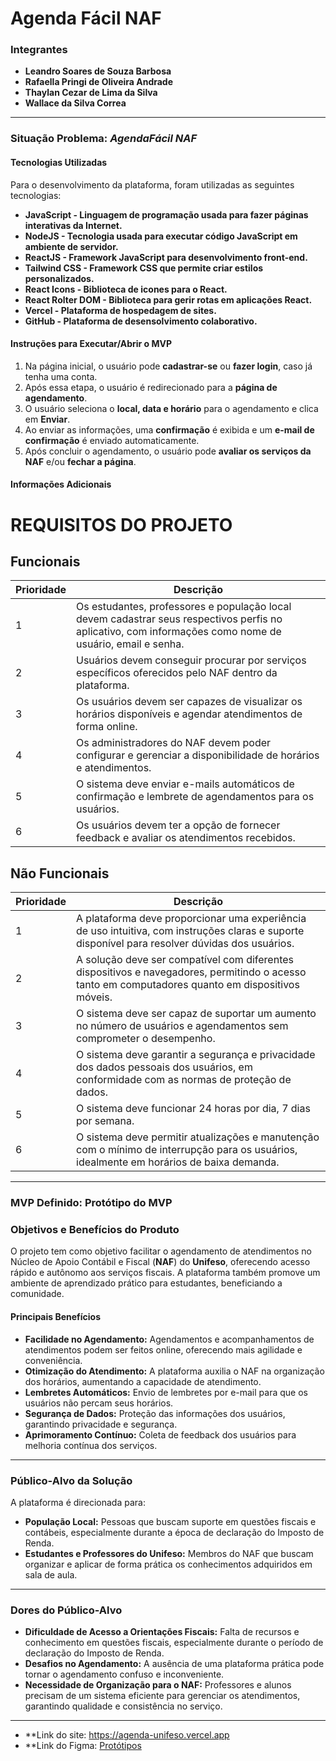 # Agenda Fácil NAF

### Integrantes
- **Leandro Soares de Souza Barbosa**
- **Rafaella Pringi de Oliveira Andrade**
- **Thaylan Cezar de Lima da Silva**
- **Wallace da Silva Correa**

---

### Situação Problema: *AgendaFácil NAF*

#### Tecnologias Utilizadas
Para o desenvolvimento da plataforma, foram utilizadas as seguintes tecnologias:
- **JavaScript - Linguagem de programação usada para fazer páginas interativas da Internet.**
- **NodeJS - Tecnologia usada para executar código JavaScript em ambiente de servidor.**
- **ReactJS - Framework JavaScript para desenvolvimento front-end.**
- **Tailwind CSS - Framework CSS que permite criar estilos personalizados.**
- **React Icons - Biblioteca de icones para o React.**
- **React Rolter DOM - Biblioteca para gerir rotas em aplicações React.**
- **Vercel - Plataforma de hospedagem de sites.**
- **GitHub - Plataforma de desensolvimento colaborativo.**

#### Instruções para Executar/Abrir o MVP
1. Na página inicial, o usuário pode **cadastrar-se** ou **fazer login**, caso já tenha uma conta.
2. Após essa etapa, o usuário é redirecionado para a **página de agendamento**.
3. O usuário seleciona o **local, data e horário** para o agendamento e clica em **Enviar**.
4. Ao enviar as informações, uma **confirmação** é exibida e um **e-mail de confirmação** é enviado automaticamente.
5. Após concluir o agendamento, o usuário pode **avaliar os serviços da NAF** e/ou **fechar a página**.

#### Informações Adicionais
# REQUISITOS DO PROJETO

## Funcionais

| **Prioridade** | **Descrição**                                                                                  |
|----------------|-----------------------------------------------------------------------------------------------|
| 1              | Os estudantes, professores e população local devem cadastrar seus respectivos perfis no aplicativo, com informações como nome de usuário, email e senha. |
| 2              | Usuários devem conseguir procurar por serviços específicos oferecidos pelo NAF dentro da plataforma. |
| 3              | Os usuários devem ser capazes de visualizar os horários disponíveis e agendar atendimentos de forma online. |
| 4              | Os administradores do NAF devem poder configurar e gerenciar a disponibilidade de horários e atendimentos. |
| 5              | O sistema deve enviar e-mails automáticos de confirmação e lembrete de agendamentos para os usuários. |
| 6              | Os usuários devem ter a opção de fornecer feedback e avaliar os atendimentos recebidos.         |

## Não Funcionais

| **Prioridade** | **Descrição**                                                                                  |
|----------------|-----------------------------------------------------------------------------------------------|
| 1              | A plataforma deve proporcionar uma experiência de uso intuitiva, com instruções claras e suporte disponível para resolver dúvidas dos usuários. |
| 2              | A solução deve ser compatível com diferentes dispositivos e navegadores, permitindo o acesso tanto em computadores quanto em dispositivos móveis. |
| 3              | O sistema deve ser capaz de suportar um aumento no número de usuários e agendamentos sem comprometer o desempenho. |
| 4              | O sistema deve garantir a segurança e privacidade dos dados pessoais dos usuários, em conformidade com as normas de proteção de dados. |
| 5              | O sistema deve funcionar 24 horas por dia, 7 dias por semana.                                  |
| 6              | O sistema deve permitir atualizações e manutenção com o mínimo de interrupção para os usuários, idealmente em horários de baixa demanda. |

---

### MVP Definido: **Protótipo do MVP**

### Objetivos e Benefícios do Produto
O projeto tem como objetivo facilitar o agendamento de atendimentos no Núcleo de Apoio Contábil e Fiscal (**NAF**) do **Unifeso**, oferecendo acesso rápido e autônomo aos serviços fiscais. A plataforma também promove um ambiente de aprendizado prático para estudantes, beneficiando a comunidade.

#### Principais Benefícios
- **Facilidade no Agendamento:** Agendamentos e acompanhamentos de atendimentos podem ser feitos online, oferecendo mais agilidade e conveniência.
- **Otimização do Atendimento:** A plataforma auxilia o NAF na organização dos horários, aumentando a capacidade de atendimento.
- **Lembretes Automáticos:** Envio de lembretes por e-mail para que os usuários não percam seus horários.
- **Segurança de Dados:** Proteção das informações dos usuários, garantindo privacidade e segurança.
- **Aprimoramento Contínuo:** Coleta de feedback dos usuários para melhoria contínua dos serviços.

---

### Público-Alvo da Solução
A plataforma é direcionada para:
- **População Local:** Pessoas que buscam suporte em questões fiscais e contábeis, especialmente durante a época de declaração do Imposto de Renda.
- **Estudantes e Professores do Unifeso:** Membros do NAF que buscam organizar e aplicar de forma prática os conhecimentos adquiridos em sala de aula.

---

### Dores do Público-Alvo
- **Dificuldade de Acesso a Orientações Fiscais:** Falta de recursos e conhecimento em questões fiscais, especialmente durante o período de declaração do Imposto de Renda.
- **Desafios no Agendamento:** A ausência de uma plataforma prática pode tornar o agendamento confuso e inconveniente.
- **Necessidade de Organização para o NAF:** Professores e alunos precisam de um sistema eficiente para gerenciar os atendimentos, garantindo qualidade e consistência no serviço.

---

- **Link do site: https://agenda-unifeso.vercel.app
- **Link do Figma: [Protótipos](https://www.figma.com/design/xNlsqXHenFXs7WXb4E4c9I/MVP---AGENDA-UNIFESO?node-id=74-74)